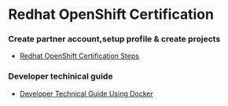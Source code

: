 # Redhat OpenShift Certification
### Create partner account,setup profile & create projects
- [Redhat OpenShift Certification Steps](https://github.com/Sherpa99/hcbt-dev-operators/blob/main/RHOSCertification.md)

### Developer techinical guide 
- [Developer Technical Guide Using Docker](https://github.com/Sherpa99/hcbt-dev-operators/blob/d38eb567d1a7ad281372edf9a834ba3e8a504278/guide/DeveloperTechnicalGuide.md)
